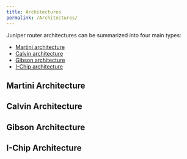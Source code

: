 ```yaml
---
title: Architectures
permalink: /Architectures/
---
```


Juniper router architectures can be summarized into four main types:

-   [Martini architecture](/Martini_architecture "wikilink")
-   [Calvin architecture](/Calvin_architecture "wikilink")
-   [Gibson architecture](/Gibson_architecture "wikilink")
-   [I-Chip architecture](/I-Chip_architecture "wikilink")

Martini Architecture
--------------------

Calvin Architecture
-------------------

Gibson Architecture
-------------------

I-Chip Architecture
-------------------